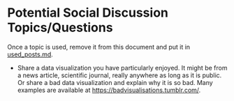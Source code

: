 # Potential Social Discussion Topics/Questions

Once a topic is used, remove it from this document and put it in [used_posts.md](used_posts.md).

- Share a data visualization you have particularly enjoyed. It might be from a news article, scientific journal, really anywhere as long as it is public. Or share a bad data visualization and explain why it is so bad. Many examples are available at https://badvisualisations.tumblr.com/.

